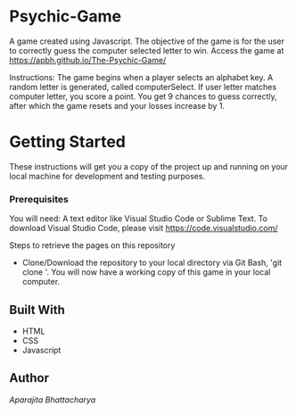 # Psychic-Game
A game created using Javascript.
The objective of the game is for the user to correctly guess the computer selected letter to win.
Access the game at https://apbh.github.io/The-Psychic-Game/

Instructions:
The game begins when a player selects an alphabet key. 
A random letter is generated, called computerSelect.
If user letter matches computer letter, you score a point.
You get 9 chances to guess correctly, after which the game resets and your losses increase by 1.

# Getting Started

These instructions will get you a copy of the project up and running on your local machine for development and testing purposes. 

### Prerequisites

You will need:
A text editor like Visual Studio Code or Sublime Text.
To download Visual Studio Code, please visit https://code.visualstudio.com/

Steps to retrieve the pages on this repository
- Clone/Download the repository to your local directory via Git Bash, 'git clone <url>'. You will now have a working copy of this game in your local computer.



## Built With

* HTML
* CSS
* Javascript


## Author

*Aparajita Bhattacharya*

